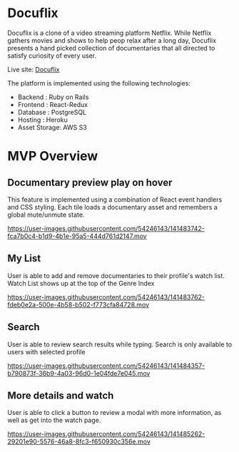 # Docuflix

Docuflix is a clone of a video streaming platform Netflix. While Netflix gathers movies and shows to help peop relax after a long day, Docuflix presents a hand picked collection of documentaries that all directed to satisfy curiosity of every user.

Live site: [Docuflix](https://docuflix.herokuapp.com/)

The platform is implemented using the following technologies:
 - Backend : Ruby on Rails
 - Frontend : React-Redux
 - Database : PostgreSQL
 - Hosting : Heroku
 - Asset Storage: AWS S3

# MVP Overview

## Documentary preview play on hover

This feature is implemented using a combination of React event handlers and CSS styling. Each tile loads a documentary asset and remembers a global mute/unmute state.

https://user-images.githubusercontent.com/54246143/141483742-fca7b0c4-b1d9-4b1e-95a5-444d761d2147.mov

## My List

User is able to add and remove documentaries to their profile's watch list. Watch List shows up at the top of the Genre Index

https://user-images.githubusercontent.com/54246143/141483762-fdeb0e2a-500e-4b58-b502-f773cfa84728.mov

## Search

User is able to review search results while typing. Search is only available to users with selected profile

https://user-images.githubusercontent.com/54246143/141484357-b790873f-36b9-4a03-96d0-1e04fde7e045.mov


## More details and watch

User is able to click a button to review a modal with more information, as well as get into the watch page.

https://user-images.githubusercontent.com/54246143/141485262-29201e90-5576-46a8-8fc3-f650930c356e.mov





